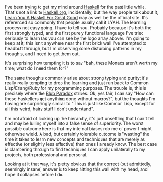 I've been trying to get my mind around [Haskell](http://learnyouahaskell.com/) for the past little while. That's not a link to [Haskell.org](http://haskell.org/), incidentally, but the way people talk about it, [Learn You A Haskell For Great Good](http://learnyouahaskell.com/) may as well be the official site. It's referenced so commonly that people usually call it LYAH. The learning process not easy going, I have to tell you. Probably because it's both the first strongly typed, and the first purely functional language I've tried seriously to learn (as you can see by the logo array above). I'm going to keep at it; this isn't anywhere near the first brick wall I've attempted to headbutt through, but I'm observing some disturbing patterns in my thoughts, and I need to get them out.

It's surprising how tempting it is to say "bah, these Monads aren't worth my time; what do I need them for?"

The same thoughts commonly arise about strong typing and purity; it's really really tempting to drop the learning and just run back to Common Lisp/Erlang/Ruby for my programming purposes. The trouble is, this is precisely where the [Blub Paradox](http://www.paulgraham.com/avg.html) strikes. Ok, yes fair, I can say "How can these Haskellers get anything done without macros?", but the thoughts I'm having are surprisingly similar to "This is just like Common Lisp, except for all this weird, hairy stuff I don't understand".

I'm not afraid of looking up the hierarchy, it's just unsettling that I can't tell and may be lulling myself into a false sense of superiority. The worst possible outcome here is that my internal biases rob me of power I might otherwise wield. A bad, but certainly tolerable outcome is "wasting" the time it takes to learn new concepts and techniques that are merely as effective (or slightly less effective) than ones I already know. The best case is clambering through to find techniques I can apply unilaterally to my projects, both professional and personal.

Looking at it that way, it's pretty obvious that the correct (but admittedly, seemingly insane) answer is to keep hitting this wall with my head, and hope it collapses before I do.
